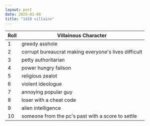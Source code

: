 ```yaml
---
layout: post
date: 2025-01-08
title: "1d10 villains"
---
```


| Roll | Villainous Character |
| --- | --- |
| 1 | greedy asshole |
| 2 | corrupt bureaucrat making everyone's lives difficult |
| 3 | petty authoritarian |
| 4 | power hungry failson |
| 5 | religious zealot |
| 6 | violent ideologue |
| 7 | annoying popular guy |
| 8 | loser with a cheat code |
| 9 | alien intelligence |
| 10 | someone from the pc's past with a score to settle |
